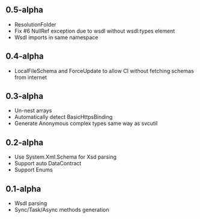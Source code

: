 ## 0.5-alpha
* ResolutionFolder
* Fix #6 NullRef exception due to wsdl without wsdl:types element
* Wsdl imports in same namespace

## 0.4-alpha
* LocalFileSchema and ForceUpdate to allow CI without fetching schemas from internet

## 0.3-alpha
* Un-nest arrays
* Automatically detect BasicHttpsBinding
* Generate Anonymous complex types same way as svcutil

## 0.2-alpha
* Use System.Xml.Schema for Xsd parsing
* Support auto DataContract
* Support Enums

## 0.1-alpha
* Wsdl parsing
* Sync/Task/Async methods generation
